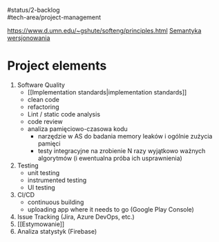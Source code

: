 #status/2-backlog  
#tech-area/project-management

https://www.d.umn.edu/~gshute/softeng/principles.html
[Semantyka wersjonowania](https://semver.org/)

# Project elements

1) Software Quality
	- [[Implementation standards|implementation standards]]
	- clean code
	- refactoring
	- Lint / static code analysis
	- code review
	- analiza pamięciowo-czasowa kodu
		- narzędzie w AS do badania memory leaków i ogólnie zużycia pamięci
		- testy integracyjne na zrobienie N razy wyjątkowo ważnych algorytmów (i ewentualna próba ich usprawnienia)
2) Testing
	- unit testing
	- instrumented testing
	- UI testing
3) CI/CD
	- continuous building
	- uploading app where it needs to go (Google Play Console)
4) Issue Tracking (Jira, Azure DevOps, etc.)
5) [[Estymowanie]]
6) Analiza statystyk (Firebase)